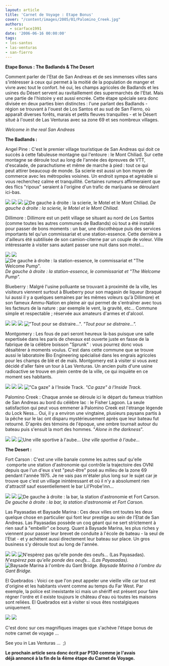 ```yaml
---
layout: article
title: 'Carnet de Voyage : Etape Bonus'
cover: "/content/images/2005/01/Palomino_Creek.jpg"
authors:
  - scarface1991
date: '2006-06-16 00:00:00'
tags:
- los-santos
- las-venturas
- san-fierro
---
```


 **Etape Bonus : The Badlands & The Desert**

Comment parler de l'Etat de San Andreas et de ses immenses villes sans s'intéresser à ceux qui permet à la moitié de la population de manger et vivre avec tout le confort.&nbsp;hé oui, les champs agricoles de Badlands et les usines du Désert servent au ravitaillement des supermarchés de l'Etat. Mais une partie de l'histoire y est aussi encrée.&nbsp;Cette étape spéciale sera donc divisée en deux parties bien distinctes : l'une parlant des Badlands - région&nbsp;se trouvant à l'ouest de Los Santos et au sud de San Fierro, où apparaît diverses&nbsp;forêts, marais et petits fleuves tranquilles - et le Désert situé à l'ouest de Las Venturas avec sa zone 69 et ses nombreux villages.

_Welcome in the real San Andreas_

**The Badlands :**

Angel Pine :&nbsp;C'est le premier&nbsp;village touristique de San Andreas qui doit ce succès&nbsp;à cette fabuleuse montagne qui l'entoure : le Mont Chiliad. Sur cette montagne se déroule tout au long de l'année des épreuves de VTT, d'escalade, de parachutisme et même de marche à pied :&nbsp;tout ce&nbsp;qui peut&nbsp;attirer beaucoup de monde. Sa scierie est aussi un bon moyen de commerce avec les métropoles voisines. Un endroit sympa et agréable si vous recherchez calme et tranquillité. Certaines rumeurs affirmeraient que des flics "ripoux" seraient à l'origine d'un trafic de marijuana&nbsp;se déroulant ici-bas.

![](/content/images/2005/01/Angel_Pine.jpg)
![](/content/images/2005/01/Angel_Pine_2.jpg)
![](/content/images/2005/01/Angel_Pine_3.jpg)
![De gauche à droite : la scierie, le Motel et le Mont Chiliad.](/content/images/2005/01/Mont_Chiliad.jpg)
_De gauche à droite : la scierie, le Motel et le Mont Chiliad._

Dillimore : Dillimore est un petit village se situant au nord de Los Santos (comme toutes les autres communes de Badlands) où tout&nbsp;a été installé pour passer de bons moments : un bar, une discothèque puis des services importants tel qu'un commissariat et une station-essence. Cette dernière a d'ailleurs été subtilisée de son camion-citerne par un couple de voleur. Ville intéressante à visiter sans autant passer une nuit dans son motel...

![](/content/images/2005/01/Dillimore.jpg)
![](/content/images/2005/01/Dillimore_2.jpg)
![De gauche à droite : la station-essence, le commissariat et "The Welcome Pump".](/content/images/2005/01/The_Welcome_Pump.jpg)
_De gauche à droite : la station-essence, le commissariat et "The Welcome Pump"._

Blueberry : Malgré l'usine polluante se trouvant à proximité de la ville, les visiteurs viennent surtout à Blueberry pour son magasin de liqueur (braqué lui aussi il y a quelques semaines par les mêmes voleurs qu'à Dillimore) et son fameux Ammu-Nation en pleine air qui permet de s'entraîner avec tous les facteurs de la nature : par exemple le vent, la gravité, etc... Commune simple et respectable ; réservée aux amateurs d'armes et d'alcool.

![](/content/images/2005/01/Blueberry_1.jpg)
![](/content/images/2005/01/Blueberry_2.jpg)
![](/content/images/2005/01/Blueberry_3.jpg)
!["Tout pour se distraire...".](/content/images/2005/01/Blueberry_4.jpg)
_"Tout pour se distraire..."._

Montgomery : Les fous de pari seront heureux là-bas puisque une salle expertisée dans les paris de chevaux est ouverte juste en fasse de la fabrique de la célèbre boisson "Sprunk" : vous pourrez donc vous désaltérer à moments voulus. C'est dans cette commune que se trouve aussi le laboratoire Bio Engineering spécialisé dans les engrais agricoles pour les champs de blé et de maïs. Montgomery est à visiter si vous avez décidé d'aller faire un tour à Las Venturas. Un ancien puits d'une usine radioactive se trouve&nbsp;en plein centre&nbsp;de la ville, ce&nbsp;qui inquiète en ce moment ses habitants.

![](/content/images/2005/01/Montgomery_1.jpg)
![](/content/images/2005/01/Montgomery_2.jpg)
![](/content/images/2005/01/Montgomery_3.jpg)
!["Ca gaze" à l'Inside Track.](/content/images/2005/01/Montgomery_4.jpg)
_"Ca gaze" à l'Inside Track._

Palomino Creek : Chaque année se déroule ici le départ du fameux triathlon de San Andreas au bord du célèbre lac : le Fisher Lagoon. La seule satisfaction qui peut vous emmener à Palomino Creek est l'étrange légende du Lock Ness... Oui, il y a environ une vingtaine, plusieurs paysans partis à la pêche sur le lac ont disparu mystérieusement après que leur bateau fut retourné. D'après des témoins de l'époque, une ombre tournait autour du bateau&nbsp;puis s'ensuit&nbsp;la mort des hommes. "_Alone in the darkness_".

![](/content/images/2005/01/Palomino_Creek.jpg)
![](/content/images/2005/01/Palomino_Creek_2.jpg)
![Une ville sportive à l'aube...](/content/images/2005/01/Palomino_Creek_3.jpg)
_Une ville sportive à l'aube..._

**The Desert :**

Fort Carson : C'est une ville banale&nbsp;comme les autres sauf qu'elle &nbsp;comporte une station d'astronomie qui contrôle la trajectoire des OVNI depuis que l'un d'eux s'est "peut-être" posé au milieu de la zone 69 pendant l'année 1975. Je ne vais pas m'étaler plus long sur le sujet car je trouve que c'est un village inintéressant et&nbsp;où il&nbsp;n'y a absolument&nbsp;rien d'attractif sauf essentiellement le bar Lil'Probe'inn...

![](/content/images/2005/01/Fort_Carson_1.jpg)
![](/content/images/2005/01/Fort_Carson_2.jpg)
![De gauche à droite : la bar, la station d'astronomie et Fort Carson.](/content/images/2005/01/Fort_Carson_3.jpg)
_De gauche à droite : la bar, la station d'astronomie et Fort Carson._

Las Payasadas et Baysade Marina : Ces deux villes ont toutes les deux quelque chose en particulier qui&nbsp;font leur prestige au sein de l'Etat de San Andreas. Las Payasadas possède un coq géant qui ne sert strictement à rien sauf à "embellir" ce bourg. Quant à Baysade Marina, les plus riches y viennent pour passer leur brevet de conduite à l'école de bateau - la seul de l'Etat - et y achètent aussi directement leur bateau sur place. Un gros business s'y déroule tout au long de l'année.

![](/content/images/2005/01/Las_Payasadas_1.jpg)
![](/content/images/2005/01/Las_Payasadas_2.jpg)
![N'espèrez pas qu'elle ponde des oeufs... (Las Payasadas).](/content/images/2005/01/Las_Payasadas_3.jpg)
_N'espèrez pas qu'elle ponde des oeufs... (Las Payasadas)._[](/content/images/2005/01/Baysade_Marina.jpg)
![Baysade Marina à l'ombre du Gant Bridge.](/content/images/2005/01/Baysade_Marina_2.jpg)
_Baysade Marina à l'ombre du Gant Bridge._

El Quebrados : Voici ce que l'on peut appeler une vieille ville car tout est d'origine et les habitants vivent comme au temps du Far West. Par exemple,&nbsp;la police est inexistante ici mais un shériff est présent pour faire régner l'ordre et il existe toujours le château d'eau où toutes les maisons sont reliées. El Quebrados est&nbsp;à visiter&nbsp;si vous êtes&nbsp;nostalgiques uniquement.

![](/content/images/2005/01/El_Quebrados_1.jpg)
![](/content/images/2005/01/El_Quebrados_2.jpg)

C'est donc sur ces magnifiques images que s'achève l'étape bonus de notre carnet de voyage ...

See you in&nbsp;Las Venturas&nbsp;...&nbsp; ;)

**Le prochain article sera donc&nbsp;écrit&nbsp;par P130 comme je l'avais déjà&nbsp;annoncé à la fin de la 4ème étape du Carnet de Voyage.**